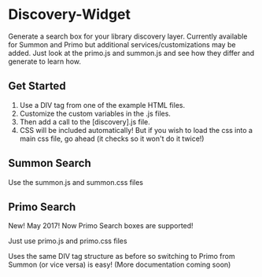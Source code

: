 # Discovery-Widget
Generate a search box for your library discovery layer. Currently available for Summon and Primo but additional services/customizations may be added. Just look at the primo.js and summon.js and see how they differ and generate to learn how.

## Get Started

1. Use a DIV tag from one of the example HTML files.
2. Customize the custom variables in the .js files.
3. Then add a call to the [discovery].js file.
4. CSS will be included automatically! But if you wish to load the css into a main css file, go ahead (it checks so it won't do it twice!)

## Summon Search

Use the summon.js and summon.css files

## Primo Search

New! May 2017! Now Primo Search boxes are supported!

Just use primo.js and primo.css files

Uses the same DIV tag structure as before so switching to Primo from Summon (or vice versa) is easy! (More documentation coming soon)

